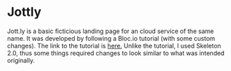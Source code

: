 # Jottly
Jott.ly is a basic ficticious landing page for an cloud service of the same name. It was developed by following a Bloc.io tutorial (with some custom changes).
The link to the tutorial is [here.](https://www.bloc.io/tutorials/jottly-a-beginner-s-guide-to-html-css-skeleton-and-animate-css#!/chapters/647)
Unlike the tutorial, I used Skeleton 2.0, thus some things required changes to look similar to what was intended originally.
